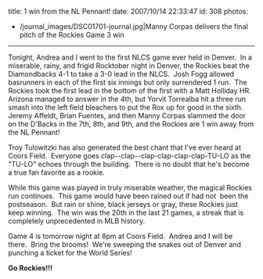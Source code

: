 title: 1 win from the NL Pennant!
date: 2007/10/14 22:33:47
id: 308
photos:
- /journal_images/DSC01701-journal.jpg|Manny Corpas delivers the final pitch of the Rockies Game 3 win
---
Tonight, Andrea and I went to the first NLCS game ever held in Denver.  In a miserable, rainy, and frigid Rocktober night in Denver, the Rockies beat the Diamondbacks 4-1 to take a 3-0 lead in the NLCS.  Josh Fogg allowed basrunners in each of the first six innings but only surrendered 1 run.  The Rockies took the first lead in the bottom of the first with a Matt Holliday HR.  Arizona managed to answer in the 4th, but Yorvit Torrealba hit a three run smash into the left field bleachers to put the Rox up for good in the sixth.  Jeremy Affeldt, Brian Fuentes, and then Manny Corpas slammed the door on the D'Backs in the 7th, 8th, and 9th, and the Rockies are 1 win away from the NL Pennant!

Troy Tulowitzki has also generated the best chant that I've ever heard at Coors Field.  Everyone goes clap--clap--clap-clap-clap-clap-TU-LO as the "TU-LO" echoes through the building.  There is no doubt that he's become a true fan favorite as a rookie.

While this game was played in truly miserable weather, the magical Rockies run continues.  This game would have been rained out if had not  been the postseason.  But rain or shine, black jerseys or gray, these Rockies just keep winning.  The win was the 20th in the last 21 games, a streak that is completely unprecedented in MLB history. 

Game 4 is tomorrow night at 8pm at Coors Field.  Andrea and I will be there.  Bring the brooms!  We're sweeping the snakes out of Denver and punching a ticket for the World Series!

**Go Rockies!!!**